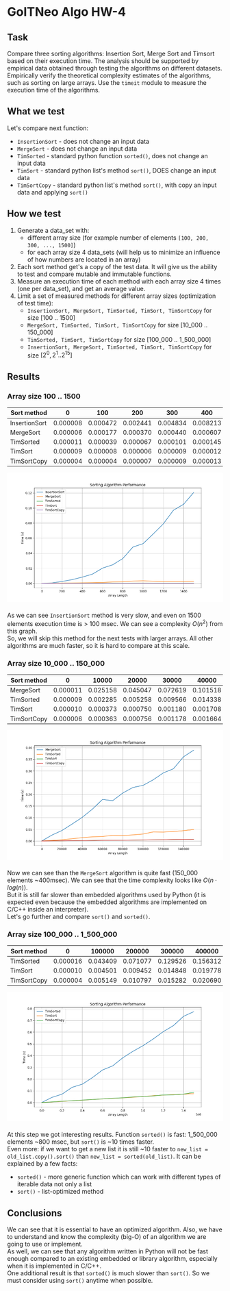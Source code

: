 # GoITNeo Algo HW-4

## Task
Compare three sorting algorithms: Insertion Sort, Merge Sort and Timsort based on their execution time. The analysis should be supported by empirical data obtained through testing the algorithms on different datasets. Empirically verify the theoretical complexity estimates of the algorithms, such as sorting on large arrays. Use the ```timeit``` module to measure the execution time of the algorithms.

## What we test
Let's compare next function:
 - ```InsertionSort``` - does not change an input data
 - ```MergeSort``` - does not change an input data
 - ```TimSorted``` - standard python function ```sorted()```, does not change an input data
 - ```TimSort``` - standard python list's method ```sort()```, DOES change an input data
 - ```TimSortCopy``` - standard python list's method ```sort()```, with copy an input data and applying ```sort()```

## How we test
1. Generate a data_set with:
    - different array size (for example number of elements ```[100, 200, 300, ..., 1500]```)
    - for each array size 4 data_sets (will help us to minimize an influence of how numbers are located in an array)
2. Each sort method get's a copy of the test data. It will give us the ability to test and compare mutable and immutable functions.
3. Measure an execution time of each method with each array size 4 times (one per data_set), and get an average value.
4. Limit a set of measured methods for different array sizes (optimization of test time):
    - ```InsertionSort, MergeSort, TimSorted, TimSort, TimSortCopy``` for size [100 .. 1500]
    - ```MergeSort, TimSorted, TimSort, TimSortCopy``` for size [10_000 .. 150_000]
    - ```TimSorted, TimSort, TimSortCopy``` for size [100_000 .. 1_500_000]
    - ```InsertionSort, MergeSort, TimSorted, TimSort, TimSortCopy``` for size $[2^{0},2^{1} .. 2^{15}]$

## Results
### Array size 100 .. 1500
|  Sort method   |    0     |   100    |   200    |   300    |   400    |   500    |   600    |   700    |   800    |   900    |   1000   |   1100   |   1200   |   1300   |   1400   |   1500   |
|----------------|----------|----------|----------|----------|----------|----------|----------|----------|----------|----------|----------|----------|----------|----------|----------|----------|
| InsertionSort  | 0.000008 | 0.000472 | 0.002441 | 0.004834 | 0.008213 | 0.012116 | 0.020150 | 0.024545 | 0.032844 | 0.048126 | 0.052597 | 0.065440 | 0.078873 | 0.096945 | 0.104877 | 0.120530 |
|   MergeSort    | 0.000006 | 0.000177 | 0.000370 | 0.000440 | 0.000607 | 0.000751 | 0.001033 | 0.001877 | 0.001965 | 0.002927 | 0.003344 | 0.002747 | 0.002206 | 0.002187 | 0.002278 | 0.002589 |
|   TimSorted    | 0.000011 | 0.000039 | 0.000067 | 0.000101 | 0.000145 | 0.000180 | 0.000218 | 0.000232 | 0.000187 | 0.000210 | 0.000200 | 0.000202 | 0.000224 | 0.000225 | 0.000246 | 0.000269 |
|    TimSort     | 0.000009 | 0.000008 | 0.000006 | 0.000009 | 0.000012 | 0.000014 | 0.000018 | 0.000020 | 0.000029 | 0.000026 | 0.000029 | 0.000033 | 0.000039 | 0.000042 | 0.000045 | 0.000047 |
|  TimSortCopy   | 0.000004 | 0.000004 | 0.000007 | 0.000009 | 0.000013 | 0.000018 | 0.000018 | 0.000021 | 0.000030 | 0.000026 | 0.000031 | 0.000036 | 0.000039 | 0.000045 | 0.000064 | 0.000061 |

![Array size 100 .. 1500](./pngs/100___1_500.png)
####
As we can see ```InsertionSort``` method is very slow, and even on 1500 elements execution time is > 100 msec. We can see a complexity $O(n^{2})$ from this graph.\
So, we will skip this method for the next tests with larger arrays.
All other algorithms are much faster, so it is hard to compare at this scale.

### Array size 10_000 .. 150_000
|  Sort method   |    0     |  10000   |  20000   |  30000   |  40000   |  50000   |  60000   |  70000   |  80000   |  90000   |  100000  |  110000  |  120000  |  130000  |  140000  |  150000  |
|----------------|----------|----------|----------|----------|----------|----------|----------|----------|----------|----------|----------|----------|----------|----------|----------|----------|
|   MergeSort    | 0.000011 | 0.025158 | 0.045047 | 0.072619 | 0.101518 | 0.136448 | 0.178129 | 0.172758 | 0.205663 | 0.229395 | 0.238453 | 0.262172 | 0.291832 | 0.309547 | 0.361195 | 0.389305 |
|   TimSorted    | 0.000009 | 0.002285 | 0.005258 | 0.009566 | 0.014338 | 0.017747 | 0.019155 | 0.024389 | 0.023476 | 0.026070 | 0.029772 | 0.038775 | 0.038237 | 0.040559 | 0.044209 | 0.049126 |
|    TimSort     | 0.000010 | 0.000373 | 0.000750 | 0.001180 | 0.001708 | 0.002278 | 0.003358 | 0.003231 | 0.003469 | 0.004001 | 0.004405 | 0.004888 | 0.005305 | 0.005984 | 0.006399 | 0.006877 |
|  TimSortCopy   | 0.000006 | 0.000363 | 0.000756 | 0.001178 | 0.001664 | 0.002051 | 0.002755 | 0.003012 | 0.003468 | 0.004044 | 0.004461 | 0.004906 | 0.005330 | 0.006135 | 0.006575 | 0.006929 |

![Array size 10_000 .. 150_000](./pngs/10_000___150_000.png)
####
Now we can see than the ```MergeSort``` algorithm is quite fast (150_000 elements ~400msec). We can see that the time complexity looks like $O(n\cdot log(n))$.\
But it is still far slower than embedded algorithms used by Python (it is expected even because the embedded algorithms are implemented on C/C++ inside an interpreter).\
Let's go further and compare ```sort()``` and ```sorted()```.

### Array size 100_000 .. 1_500_000
|  Sort method   |    0     |  100000  |  200000  |  300000  |  400000  |  500000  |  600000  |  700000  |  800000  |  900000  | 1000000  | 1100000  | 1200000  | 1300000  | 1400000  | 1500000  |
|----------------|----------|----------|----------|----------|----------|----------|----------|----------|----------|----------|----------|----------|----------|----------|----------|----------|
|   TimSorted    | 0.000016 | 0.043409 | 0.071077 | 0.129526 | 0.156312 | 0.212049 | 0.277375 | 0.312091 | 0.381342 | 0.435972 | 0.484519 | 0.541166 | 0.604219 | 0.655511 | 0.734962 | 0.773907 |
|    TimSort     | 0.000010 | 0.004501 | 0.009452 | 0.014848 | 0.019778 | 0.025554 | 0.030511 | 0.035615 | 0.039499 | 0.045089 | 0.051016 | 0.058156 | 0.063133 | 0.067140 | 0.070851 | 0.076061 |
|  TimSortCopy   | 0.000004 | 0.005149 | 0.010797 | 0.015282 | 0.020690 | 0.025655 | 0.030962 | 0.036438 | 0.040222 | 0.047118 | 0.051067 | 0.056087 | 0.064348 | 0.065206 | 0.071819 | 0.086923 |

![Array size 100_000 .. 1_500_000](./pngs/100_000___1_500_000.png)
####
At this step we got interesting results. Function ```sorted()``` is fast: 1_500_000 elements ~800 msec, but ```sort()``` is ~10 times faster.\
Even more: if we want to get a new list it is still ~10 faster to ```new_list = old_list.copy().sort()``` than ```new_list = sorted(old_list)```. It can be explained by a few facts:
 - ```sorted()``` - more generic function which can work with different types of iterable data not only a list
 - ```sort()``` - list-optimized method

## Conclusions
We can see that it is essential to have an optimized algorithm. Also, we have to understand and know the complexity (big-O) of an algorithm we are going to use or implement.\
As well, we can see that any algorithm written in Python will not be fast enough compared to an existing embedded or library algorithm, especially when it is implemented in C/C++.\
One additional result is that ```sorted()``` is much slower than ```sort()```. So we must consider using ```sort()``` anytime when possible.